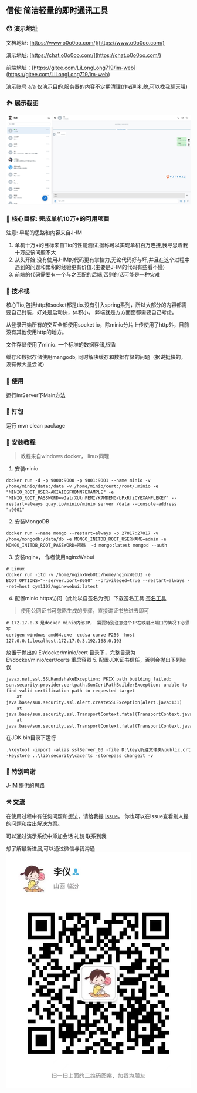 ##  信使  简洁轻量的即时通讯工具

### 😯 演示地址

文档地址: [https://www.o0o0oo.com/](https://www.o0o0oo.com/)

演示地址: [https://chat.o0o0oo.com/](https://chat.o0o0oo.com/)

前端地址：[https://gitee.com/LiLongLong719/im-web](https://gitee.com/LiLongLong719/im-web)

演示账号 a/a 仅演示目的.服务器的内容不定期清理(作者叫礼貌,可以找我聊天哦)

### 🏞️ 展示截图

![功能展示](doc/20220722202239.jpg)

### 🤩 核心目标: 完成单机10万+的可用项目

注意: 早期的思路和内容来自J-IM
1. 单机十万+的目标来自Tio的性能测试,据称可以实现单机百万连接,我寻思着我十万应该问题不大
2. 从头开始,没有使用J-IM的代码更有掌控力,无论代码好与坏,并且在这个过程中遇到的问题和累积的经验更有价值.(主要是J-IM的代码有些看不懂)
3. 前端的代码需要有一个与之匹配的后端,否则的话可能是一种灾难

### 🤦‍ 技术栈

核心Tio,包括http和socket都是tio.没有引入spring系列，所以大部分的内容都需要自己封装，好处是启动快，体积小。 弊端就是方方面面都需要自己考虑。

从登录开始所有的交互全部使用socket io，除minio分片上传使用了http外，目前没有其他使用http的地方。 

文件存储使用了minio. 一个标准的数据存储,很香

缓存和数据存储使用mangodb, 同时解决缓存和数据存储的问题（据说挺快的，没有做大量尝试）

### 🚗 使用

运行ImServer下Main方法

### 🎁 打包

运行 mvn clean package

### 🥶 安装教程

> 教程来自windows docker， linux同理
1. 安装minio
```
docker run -d -p 9000:9000 -p 9001:9001 --name minio -v /home/minio/data:/data -v /home/minio/cert:/root/.minio -e "MINIO_ROOT_USER=AKIAIOSFODNN7EXAMPLE" -e "MINIO_ROOT_PASSWORD=wJalrXUtnFEMI/K7MDENG/bPxRfiCYEXAMPLEKEY" --restart=always quay.io/minio/minio server /data --console-address ":9001"
```
2. 安装MongoDB
```
docker run --name mongo --restart=always -p 27017:27017 -v /home/mongodb:/data/db -e MONGO_INITDB_ROOT_USERNAME=admin -e MONGO_INITDB_ROOT_PASSWORD=密码  -d mongo:latest mongod --auth
```
3. 安装nginx， 作者使用nginxWebui
```
# Linux
docker run -itd -v /home/nginxWebUI:/home/nginxWebUI -e BOOT_OPTIONS="--server.port=8080" --privileged=true --restart=always --net=host cym1102/nginxwebui:latest
```
4. 配置minio https访问（此处以自签名为例）下载签名工具 [签名工具](https://github.com/minio/certgen) 
> 使用公网证书可忽略生成的步骤，直接讲证书放进去即可
```
# 172.17.0.3 是docker minio内部IP， 需要特别注意这个IP在映射出端口的情况下必须写
certgen-windows-amd64.exe -ecdsa-curve P256 -host 127.0.0.1,localhost,172.17.0.3,192.168.0.103
```
放置于抛出的 E:/docker/minio/cert 目录下，完整目录为 E:/docker/minio/cert/certs 重启容器
5. 配置JDK证书信任，否则会抛出下列错误
```
javax.net.ssl.SSLHandshakeException: PKIX path building failed: sun.security.provider.certpath.SunCertPathBuilderException: unable to find valid certification path to requested target
	at java.base/sun.security.ssl.Alert.createSSLException(Alert.java:131)
	at java.base/sun.security.ssl.TransportContext.fatal(TransportContext.java:371)
	at java.base/sun.security.ssl.TransportContext.fatal(TransportContext.java:314)
```
在JDK bin目录下运行
```
.\keytool -import -alias sslServer_03 -file D:\key\新建文件夹\public.crt -keystore ..\lib\security\cacerts -storepass changeit -v
```

### 🐧 特别鸣谢
[J-IM](https://gitee.com/xchao/j-im) 提供的思路

### ⚒️ 交流
在使用过程中有任何问题和想法，请给我提 [Issue](https://gitee.com/LiLongLong719/im/issues)。
你也可以在Issue查看别人提的问题和给出解决方案。

可以通过演示系统中添加会话 礼貌 联系到我

想了解最新进展,可以通过微信与我沟通
![添加微信，备注信使](doc/2022年4月18日.jpg)
